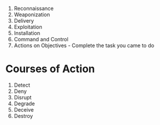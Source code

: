 1. Reconnaissance
2. Weaponization
3. Delivery
4. Exploitation
5. Installation
6. Command and Control
7. Actions on Objectives - Complete the task you came to do
# Courses of Action
1. Detect
2. Deny
3. Disrupt
4. Degrade
5. Deceive
6. Destroy